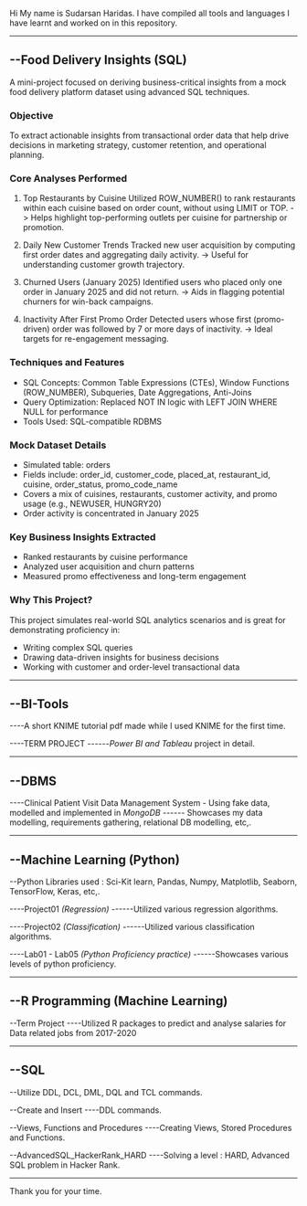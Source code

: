 Hi
My name is Sudarsan Haridas.
I have compiled all tools and languages I have learnt and worked on in this repository.

--------------------------------------------------------------------------------------------------------------------------------------------------------

## --Food Delivery Insights (SQL)

A mini-project focused on deriving business-critical insights from a mock food delivery platform dataset using advanced SQL techniques.

### Objective

To extract actionable insights from transactional order data that help drive decisions in marketing strategy, customer retention, and operational planning.

### Core Analyses Performed

1. Top Restaurants by Cuisine
   Utilized ROW\_NUMBER() to rank restaurants within each cuisine based on order count, without using LIMIT or TOP.
   -> Helps highlight top-performing outlets per cuisine for partnership or promotion.

2. Daily New Customer Trends
   Tracked new user acquisition by computing first order dates and aggregating daily activity.
   -> Useful for understanding customer growth trajectory.

3. Churned Users (January 2025)
   Identified users who placed only one order in January 2025 and did not return.
   -> Aids in flagging potential churners for win-back campaigns.

4. Inactivity After First Promo Order
   Detected users whose first (promo-driven) order was followed by 7 or more days of inactivity.
   -> Ideal targets for re-engagement messaging.

### Techniques and Features

* SQL Concepts: Common Table Expressions (CTEs), Window Functions (ROW\_NUMBER), Subqueries, Date Aggregations, Anti-Joins
* Query Optimization: Replaced NOT IN logic with LEFT JOIN WHERE NULL for performance
* Tools Used: SQL-compatible RDBMS

### Mock Dataset Details

* Simulated table: orders
* Fields include: order\_id, customer\_code, placed\_at, restaurant\_id, cuisine, order\_status, promo\_code\_name
* Covers a mix of cuisines, restaurants, customer activity, and promo usage (e.g., NEWUSER, HUNGRY20)
* Order activity is concentrated in January 2025

### Key Business Insights Extracted

* Ranked restaurants by cuisine performance
* Analyzed user acquisition and churn patterns
* Measured promo effectiveness and long-term engagement

### Why This Project?

This project simulates real-world SQL analytics scenarios and is great for demonstrating proficiency in:

* Writing complex SQL queries
* Drawing data-driven insights for business decisions
* Working with customer and order-level transactional data

--------------------------------------------------------------------------------------------------------------------------------------------------------

--BI-Tools
----------

----A short KNIME tutorial pdf made while I used KNIME for the first time.

----TERM PROJECT
------*Power BI and Tableau* project in detail.

--------------------------------------------------------------------------------------------------------------------------------------------------------

--DBMS
------

----Clinical Patient Visit Data Management System - Using fake data, modelled and implemented in *MongoDB*
------ Showcases my data modelling, requirements gathering, relational DB modelling, etc,.

--------------------------------------------------------------------------------------------------------------------------------------------------------


--Machine Learning (Python)
---------------------------

--Python Libraries used : Sci-Kit learn, Pandas, Numpy, Matplotlib, Seaborn, TensorFlow, Keras, etc,.

----Project01 *(Regression)*
------Utilized various regression algorithms.

----Project02 *(Classification)*
------Utilized various classification algorithms.

----Lab01 - Lab05 *(Python Proficiency practice)*
------Showcases various levels of python proficiency.

--------------------------------------------------------------------------------------------------------------------------------------------------------

--R Programming (Machine Learning)
----------------------------------

--Term Project
----Utilized R packages to predict and analyse salaries for Data related jobs from 2017-2020

--------------------------------------------------------------------------------------------------------------------------------------------------------

--SQL
-----

--Utilize DDL, DCL, DML, DQL and TCL commands.

--Create and Insert
----DDL commands.

--Views, Functions and Procedures
----Creating Views, Stored Procedures and Functions.

--AdvancedSQL_HackerRank_HARD
----Solving a level : HARD, Advanced SQL problem in Hacker Rank.

--------------------------------------------------------------------------------------------------------------------------------------------------------

Thank you for your time.
